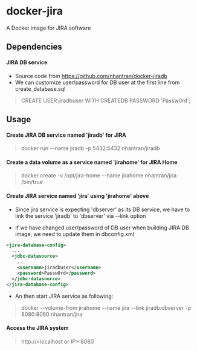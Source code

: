 # docker-jira
A Docker image for JIRA software

## Dependencies
#### JIRA DB service
* Source code from https://github.com/nhantran/docker-jiradb
* We can customize user/password for DB user at the first line from create_database.sql

> CREATE USER jiradbuser WITH CREATEDB PASSWORD 'Passw0rd';

## Usage
#### Create JIRA DB service named 'jiradb' for JIRA

> docker run --name jiradb -p 5432:5432 nhantran/jiradb

#### Create a data volume as a service named 'jirahome' for JIRA Home

> docker create -v /opt/jira-home --name jirahome nhantran/jira /bin/true

#### Create JIRA service named 'jira' using 'jirahome' above

* Since jira service is expecting 'dbserver' as its DB service, we have to link the service 'jiradb' to 'dbserver' via --link option

* If we have changed user/password of DB user when building JIRA DB image, we need to update them in dbconfig.xml

```xml
<jira-database-config>
  ...
  <jdbc-datasource>
    ...
    <username>jiradbuser</username>
    <password>Passw0rd</password>
  </jdbc-datasource>
</jira-database-config>
```

* An then start JIRA service as following:

> docker --volume-from jirahome --name jira --link jiradb:dbserver -p 8080:8080 nhantran/jira

#### Access the JIRA system

> http://\<localhost or IP\>:8080
